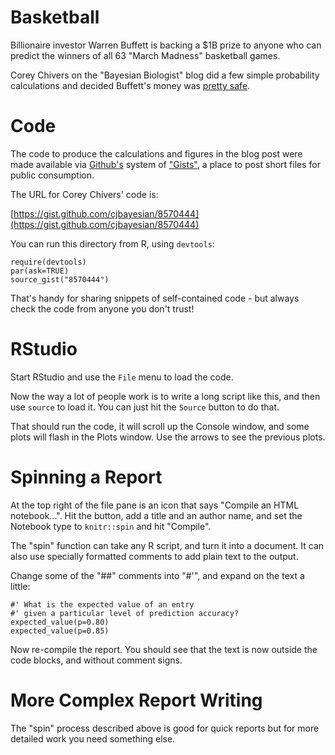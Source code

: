 Basketball
==========

Billionaire investor Warren Buffett is backing a $1B prize to 
anyone who can predict the winners of all 63 "March Madness"
basketball games.

Corey Chivers on the "Bayesian Biologist" blog did a few simple probability
calculations and decided Buffett's money was [pretty safe](http://bayesianbiologist.com/2014/01/22/whats-warren-buffetts-1-billion-basketball-bet-worth/).

Code
====

The code to produce the calculations and figures in the blog post
were made available via [Github's](http://www.github.com) system
of ["Gists"](https://gist.github.com/), a place to post short files
for public consumption.

The URL for Corey Chivers' code is:

[https://gist.github.com/cjbayesian/8570444](https://gist.github.com/cjbayesian/8570444)

You can run this directory from R, using `devtools`:

```
require(devtools)
par(ask=TRUE)
source_gist("8570444")
```

That's handy for sharing snippets of self-contained code - but always check the
code from anyone you don't trust!


RStudio
=======

Start RStudio and use the `File` menu to load the code. 

Now the way a lot of people work is to write a long script like this, and then
use `source` to load it. You can just hit the `Source` button to do that.

That should run the code, it will scroll up the Console window, and some plots will 
flash in the Plots window. Use the arrows to see the previous plots.

Spinning a Report
=================

At the top right of the file pane is an icon that says "Compile an
HTML notebook...".  Hit the button, add a title and an author name,
and set the Notebook type to `knitr::spin` and hit "Compile".

The "spin" function can take any R script, and turn it into a document.
It can also use specially formatted comments to add plain text to the output.

Change some of the "##" comments into "#'", and expand on the text a little:

```
#' What is the expected value of an entry 
#' given a particular level of prediction accuracy?
expected_value(p=0.80)
expected_value(p=0.85)
```

Now re-compile the report. You should see that the text is now outside the code blocks, and without
comment signs.

More Complex Report Writing
===========================

The "spin" process described above is good for quick reports but for more detailed work you need
something else.

